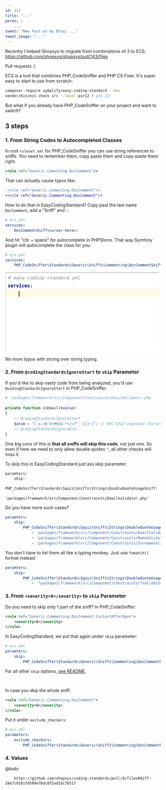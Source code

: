 ```yaml
---
id: 111
title: "..."
perex: |
    ...
tweet: "New Post on my Blog: ..."
tweet_image: "..."
---
```



Recently I helped Shopsys to migrate from combinations of 3 to ECS:
https://github.com/shopsys/shopsys/pull/143/files

Pull requests :)


ECS is a tool that combines PHP_CodeSniffer and PHP CS Fixer. It's super easy to start to use from scratch:

```bash
composer require symplify/easy-coding-standard --dev 
vendor/bin/ecs check src --level psr12 # yes 12! 
```

But what if you already have PHP_CodeSniffer on your project and want to switch?

## 3 steps

### 1. From String Codes to Autocompleted Classes

In root `ruleset.xml` for PHP_CodeSniffer you can use string references to sniffs. You need to remember them, copy paste them and copy-paste them right.

```xml
<rule ref="Generic.Comenting.DocComment"/>
```

That can actually cause typos like:

```diff
-<rule ref="Generic.Comenting.DocComment"/>
+<rule ref="Generic.Commenting.DocComment"/>
```

How to do that in EasyCodingStandard? Copy past the last name `DocComment`, add a "Sniff" and `:`:

```yaml
# ecs.yml
services:
    DocCommentSniff<cursor-here>:
```

And hit "cltr + space" for autocomplete in PHPStorm. That way Symfony plugin will autocomplete the class for you:

```yaml
# ecs.yml
services:
    PHP_CodeSniffer\Standards\Generic\Sniffs\Commenting\DocCommentSniff:
```

<img src="https://github.com/Symplify/EasyCodingStandard/raw/master/docs/yaml-autocomplete.gif">

No more typos with strong over string typing.

### 2. From `@codingStandardsIgnoreStart` to `skip` Parameter

If you'd like to skip nasty code from being analyzed, you'd use `@codingStandardsIgnoreStart` in PHP_CodeSniffer. 

```php
#  packages/framework/src/Component/Constraints/EmailValidator.php

private function isEmail($value)
{
    // @codingStandardsIgnoreStart
    $atom = "[-a-z0-9!#$%&'*+/=?^_`{|}~]"; // RFC 5322 unquoted characters in local-part
    // @codingStandardsIgnoreEnd
}
```

One big cons of this is **that all sniffs will skip this code**, not just one. So even if here we need to only allow double quotes `"`, all other checks will miss it.

To skip this in EasyCodingStandard just ass skip parameter:

```yamlSnif
paramters:
    skip:
        PHP_CodeSniffer\Standards\Squiz\Sniffs\Strings\DoubleQuoteUsageSniff:
            - 'packages/framework/src/Component/Constraints/EmailValidator.php'
```

Do you have more such cases?

```yaml
paramters:
    skip:
        PHP_CodeSniffer\Standards\Squiz\Sniffs\Strings\DoubleQuoteUsageSniff:
            - 'packages/framework/src/Component/Constraints/EmailValidator.php'
            - 'packages/framework/src/Component/Constraints/NameValidator.php'
            - 'packages/framework/src/Component/Constraints/SurnameValidator.php'
```

You don't have to list them all like a typing monkey. Just use `fnmatch()` format instead:

```yaml
paramters:
    skip:
        PHP_CodeSniffer\Standards\Squiz\Sniffs\Strings\DoubleQuoteUsageSniff:
            - '*packages/framework/src/Component/Constraints/*Validator.php'
```

### 3. From `<severity>0</severity>` to `skip` Parameter

Do you need to skip only 1 part of the sniff? In PHP_CodeSniffer:

```xml
<rule ref="Generic.Commenting.DocComment.ContentAfterOpen">
    <severity>0</severity>
</rule>
```

In EasyCodingStandard, we put that again under `skip` parameter:

```yaml
# ecs.yml
paramters:
    skip:
        PHP_CodeSniffer\Standards\Generic\Sniffs\Commenting\DocCommentSniff.ContentAfterOpen: ~
```

For all other `skip` options, [see README](https://github.com/symplify/easyCodingStandard/#ignore-what-you-cant-fix).


<br>

In case you skip the whole sniff: 

```xml
<rule ref="Generic.Commenting.DocComment">
    <severity>0</severity>
</rule>
```

Put it under `exclude_checkers`:

```yaml
# ecs.yml
parameters:
    exclude_checkers:
        PHP_CodeSniffer\Standards\Generic\Sniffs\Commenting\DocCommentSniff: ~
```




### 4. Values

@todo

 <rule ref="Generic.Metrics.CyclomaticComplexity">
        <properties>
            <property name="complexity" value="13"/>
            <property name="absoluteComplexity" value="13"/>
        </properties>
        
        https://github.com/shopsys/coding-standards/pull/9/files#diff-28e7c9181fd509e70dc0f5ad1dc7b517